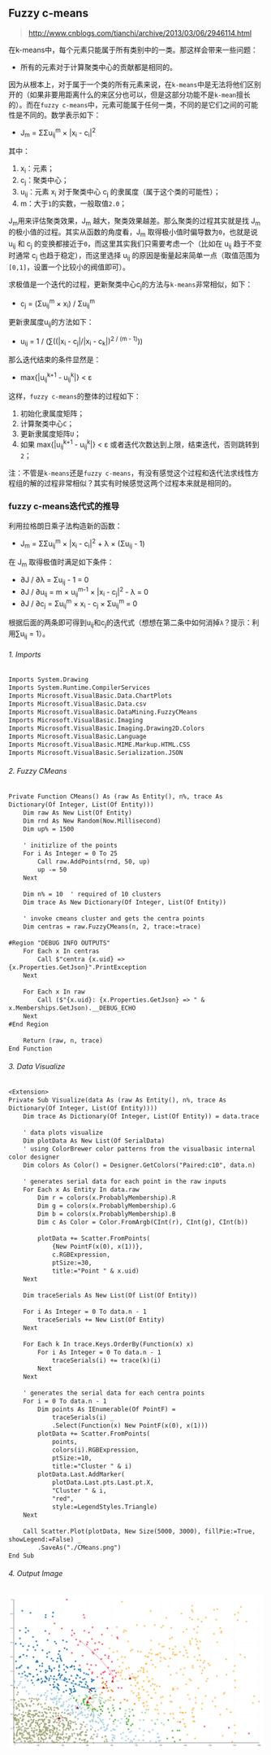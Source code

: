 ## Fuzzy c-means

> http://www.cnblogs.com/tianchi/archive/2013/03/06/2946114.html

在k-means中，每个元素只能属于所有类别中的一类。那这样会带来一些问题：

+ 所有的元素对于计算聚类中心的贡献都是相同的。

因为从根本上，对于属于一个类的所有元素来说，在``k-means``中是无法将他们区别开的（如果非要用距离什么的来区分也可以，但是这部分功能不是``k-mean``擅长的）。而在``fuzzy c-means``中，元素可能属于任何一类，不同的是它们之间的可能性是不同的。数学表示如下：

+ J<sub>m</sub> = ΣΣu<sub>ij</sub><sup>m</sup> × |x<sub>i</sub> - c<sub>i</sub>|<sup>2</sup>

其中：

1. x<sub>i</sub>：元素；
2. c<sub>j</sub>：聚类中心；
3. u<sub>ij</sub>：元素 x<sub>i</sub> 对于聚类中心 c<sub>j</sub> 的隶属度（属于这个类的可能性）；
4. m：大于``1``的实数，一般取值``2.0``；

J<sub>m</sub>用来评估聚类效果，J<sub>m</sub> 越大，聚类效果越差。那么聚类的过程其实就是找 J<sub>m</sub> 的极小值的过程。其实从函数的角度看，J<sub>m</sub> 取得极小值时偏导数为``0``，也就是说 u<sub>ij</sub> 和 c<sub>j</sub> 的变换都接近于``0``，而这里其实我们只需要考虑一个（比如在 u<sub>ij</sub> 趋于不变时通常 c<sub>j</sub> 也趋于稳定），而这里选择 u<sub>ij</sub> 的原因是衡量起来简单一点（取值范围为``[0,1]``，设置一个比较小的阀值即可）。

求极值是一个迭代的过程，更新聚类中心c<sub>j</sub>的方法与``k-means``非常相似，如下：

+ c<sub>j</sub> = (Σu<sub>ij</sub><sup>m</sup> × x<sub>i</sub>) / Σu<sub>ij</sub><sup>m</sup>

更新隶属度u<sub>ij</sub>的方法如下：

+ u<sub>ij</sub> = 1 / (∑((|x<sub>i</sub> - c<sub>j</sub>|/|x<sub>i</sub> - c<sub>k</sub>|)<sup>2 / (m - 1)</sup>))

那么迭代结束的条件显然是：

+ max{|u<sub>ij</sub><sup>k+1</sup> - u<sub>ij</sub><sup>k</sup>|} < ε

这样，``fuzzy c-means``的整体的过程如下：

1. 初始化隶属度矩阵；
2. 计算聚类中心``C``；
3. 更新隶属度矩阵``U``；
4. 如果 max{|u<sub>ij</sub><sup>k+1</sup> - u<sub>ij</sub><sup>k</sup>|} < ε 或者迭代次数达到上限，结束迭代，否则跳转到``2``；

注：不管是``k-means``还是``fuzzy c-means``，有没有感觉这个过程和迭代法求线性方程组的解的过程非常相似？其实有时候感觉这两个过程本来就是相同的。

### fuzzy c-means迭代式的推导

利用拉格朗日乘子法构造新的函数：

+ J<sub>m</sub> = ΣΣu<sub>ij</sub><sup>m</sup> × |x<sub>i</sub> - c<sub>i</sub>|<sup>2</sup> + λ × (Σu<sub>ij</sub> - 1)

在 J<sub>m</sub> 取得极值时满足如下条件：

+ ∂J / ∂λ = Σu<sub>ij</sub> - 1 = 0
+ ∂J / ∂u<sub>ij</sub> = m × u<sub>ij</sub><sup>m-1</sup> × |x<sub>i</sub> - c<sub>j</sub>|<sup>2</sup> - λ = 0
+ ∂J / ∂c<sub>j</sub> = Σu<sub>ij</sub><sup>m</sup> × x<sub>i</sub> - c<sub>j</sub> × Σu<sub>ij</sub><sup>m</sup> = 0

根据后面的两条即可得到u<sub>ij</sub>和c<sub>j</sub>的迭代式（想想在第二条中如何消掉``λ``？提示：利用∑u<sub>ij</sub> = 1）。


###### 1. Imports

```vbnet
Imports System.Drawing
Imports System.Runtime.CompilerServices
Imports Microsoft.VisualBasic.Data.ChartPlots
Imports Microsoft.VisualBasic.Data.csv
Imports Microsoft.VisualBasic.DataMining.FuzzyCMeans
Imports Microsoft.VisualBasic.Imaging
Imports Microsoft.VisualBasic.Imaging.Drawing2D.Colors
Imports Microsoft.VisualBasic.Language
Imports Microsoft.VisualBasic.MIME.Markup.HTML.CSS
Imports Microsoft.VisualBasic.Serialization.JSON
```

###### 2. Fuzzy CMeans

```vbnet
Private Function CMeans() As (raw As Entity(), n%, trace As Dictionary(Of Integer, List(Of Entity)))
    Dim raw As New List(Of Entity)
    Dim rnd As New Random(Now.Millisecond)
    Dim up% = 1500

    ' initizlize of the points
    For i As Integer = 0 To 25
        Call raw.AddPoints(rnd, 50, up)
        up -= 50
    Next

    Dim n% = 10  ' required of 10 clusters
    Dim trace As New Dictionary(Of Integer, List(Of Entity))

    ' invoke cmeans cluster and gets the centra points
    Dim centras = raw.FuzzyCMeans(n, 2, trace:=trace)

#Region "DEBUG INFO OUTPUTS"
    For Each x In centras
        Call $"centra {x.uid} =>  {x.Properties.GetJson}".PrintException
    Next

    For Each x In raw
        Call ($"{x.uid}: {x.Properties.GetJson} => " & x.Memberships.GetJson).__DEBUG_ECHO
    Next
#End Region

    Return (raw, n, trace)
End Function
```

###### 3. Data Visualize

```vbnet
<Extension>
Private Sub Visualize(data As (raw As Entity(), n%, trace As Dictionary(Of Integer, List(Of Entity))))
    Dim trace As Dictionary(Of Integer, List(Of Entity)) = data.trace

    ' data plots visualize
    Dim plotData As New List(Of SerialData)
    ' using ColorBrewer color patterns from the visualbasic internal color designer
    Dim colors As Color() = Designer.GetColors("Paired:c10", data.n)

    ' generates serial data for each point in the raw inputs
    For Each x As Entity In data.raw
        Dim r = colors(x.ProbablyMembership).R
        Dim g = colors(x.ProbablyMembership).G
        Dim b = colors(x.ProbablyMembership).B
        Dim c As Color = Color.FromArgb(CInt(r), CInt(g), CInt(b))

        plotData += Scatter.FromPoints(
            {New PointF(x(0), x(1))},
            c.RGBExpression,
            ptSize:=30,
            title:="Point " & x.uid)
    Next

    Dim traceSerials As New List(Of List(Of Entity))

    For i As Integer = 0 To data.n - 1
        traceSerials += New List(Of Entity)
    Next

    For Each k In trace.Keys.OrderBy(Function(x) x)
        For i As Integer = 0 To data.n - 1
            traceSerials(i) += trace(k)(i)
        Next
    Next

    ' generates the serial data for each centra points
    For i = 0 To data.n - 1
        Dim points As IEnumerable(Of PointF) =
            traceSerials(i) _
            .Select(Function(x) New PointF(x(0), x(1)))
        plotData += Scatter.FromPoints(
            points,
            colors(i).RGBExpression,
            ptSize:=10,
            title:="Cluster " & i)
        plotData.Last.AddMarker(
            plotData.Last.pts.Last.pt.X,
            "Cluster " & i,
            "red",
            style:=LegendStyles.Triangle)
    Next

    Call Scatter.Plot(plotData, New Size(5000, 3000), fillPie:=True, showLegend:=False) _
        .SaveAs("./CMeans.png")
End Sub
```

###### 4. Output Image

![](./CMeans.png)